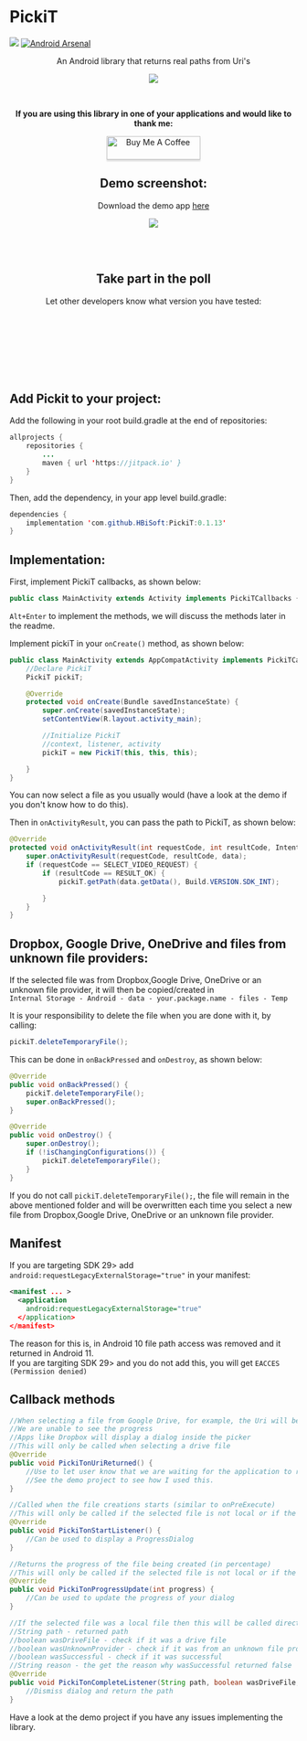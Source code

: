 # PickiT 
[![](https://jitpack.io/v/HBiSoft/PickiT.svg)](https://jitpack.io/#HBiSoft/PickiT)
[![Android Arsenal]( https://img.shields.io/badge/Android%20Arsenal-PickiT-green.svg?style=flat )]( https://android-arsenal.com/details/1/7890 )

<p align="center">An Android library that returns real paths from Uri's</p>

<p align="center"><img src="https://user-images.githubusercontent.com/35602540/63160498-37d88780-c01e-11e9-95f7-d6fac239f53b.png"></p>

</br>

**<p align="center">If you are using this library in one of your applications and would like to thank me:</p>**

<p align="center"><a href="https://www.buymeacoffee.com/HBiSoft" target="_blank" ><img src="https://www.buymeacoffee.com/assets/img/custom_images/orange_img.png" alt="Buy Me A Coffee" style="height: 41px !important;width: 164px !important;box-shadow: 0px 3px 2px 0px rgba(190, 190, 190, 0.5) !important;-webkit-box-shadow: 0px 3px 2px 0px rgba(190, 190, 190, 0.5) !important;" ></a></p>

<h2 align="center"><b>Demo screenshot:</b></h2>

<p align="center">Download the demo app  <a href="https://github.com/HBiSoft/PickiT/releases/download/0.1.12/PickiTDemo.apk"><nobr>here</nobr></a></p>

<p align="center"><img src="https://user-images.githubusercontent.com/35602540/63206870-1c708980-c0bd-11e9-96dc-374a8a434c0e.png"</p>

</br></br>

<h2 align="center"><b>Take part in the poll</b></h2>

<p align="center">Let other developers know what version you have tested:</p></br></br>

<p align="center"><a href="https://api.gh-polls.com/poll/01EEAANG18KCS6TPFC5YVWKQGW/Android%2011/vote"><img src="https://api.gh-polls.com/poll/01EEAANG18KCS6TPFC5YVWKQGW/Android%2011" alt=""></a></p>
<p align="center"><a href="https://api.gh-polls.com/poll/01EEAANG18KCS6TPFC5YVWKQGW/Android%2010/vote"><img src="https://api.gh-polls.com/poll/01EEAANG18KCS6TPFC5YVWKQGW/Android%2010" alt=""></a></p>
<p align="center"><a href="https://api.gh-polls.com/poll/01EEAANG18KCS6TPFC5YVWKQGW/Android%209%20and%20lower/vote"><img src="https://api.gh-polls.com/poll/01EEAANG18KCS6TPFC5YVWKQGW/Android%209%20and%20lower" alt=""></a></p>

</br>

Add Pickit to your project:
---

Add the following in your root build.gradle at the end of repositories:

```java
allprojects {
    repositories {
        ...
        maven { url 'https://jitpack.io' }
    }
}
```
    
Then, add the dependency, in your app level build.gradle:

```java
dependencies {
    implementation 'com.github.HBiSoft:PickiT:0.1.13'
}
```
    
Implementation:
---
    
First, implement PickiT callbacks, as shown below:

```java
public class MainActivity extends Activity implements PickiTCallbacks {
```

`Alt+Enter` to implement the methods, we will discuss the methods later in the readme.

Implement pickiT in your `onCreate()` method, as shown below:

```java
public class MainActivity extends AppCompatActivity implements PickiTCallbacks {
    //Declare PickiT
    PickiT pickiT;

    @Override
    protected void onCreate(Bundle savedInstanceState) {
        super.onCreate(savedInstanceState);
        setContentView(R.layout.activity_main);

        //Initialize PickiT
        //context, listener, activity
        pickiT = new PickiT(this, this, this);

    }
}
```
    
You can now select a file as you usually would (have a look at the demo if you don't know how to do this).

Then in `onActivityResult`, you can pass the path to PickiT, as shown below:

```java
@Override
protected void onActivityResult(int requestCode, int resultCode, Intent data) {
    super.onActivityResult(requestCode, resultCode, data);
    if (requestCode == SELECT_VIDEO_REQUEST) {
        if (resultCode == RESULT_OK) {
            pickiT.getPath(data.getData(), Build.VERSION.SDK_INT);

        }
    }
}
```

Dropbox, Google Drive, OneDrive and files from unknown file providers:
---
    
If the selected file was from Dropbox,Google Drive, OneDrive or an unknown file provider, it will then be copied/created in</br> 
`Internal Storage - Android - data - your.package.name - files - Temp`

It is your responsibility to delete the file when you are done with it, by calling:

```java
pickiT.deleteTemporaryFile();
```
This can be done in `onBackPressed` and `onDestroy`, as shown below:

```java
@Override
public void onBackPressed() {
    pickiT.deleteTemporaryFile();
    super.onBackPressed();
}

@Override
public void onDestroy() {
    super.onDestroy();
    if (!isChangingConfigurations()) {
        pickiT.deleteTemporaryFile();
    }
}
```

If you do not call `pickiT.deleteTemporaryFile();`, the file will remain in the above mentioned folder and will be overwritten each time you select a new file from Dropbox,Google Drive, OneDrive or an unknown file provider.

Manifest
---
If you are targeting SDK 29> add `android:requestLegacyExternalStorage="true"` in your manifest:
```xml
<manifest ... >
  <application 
    android:requestLegacyExternalStorage="true" 
  </application>
</manifest>
```
The reason for this is, in Android 10 file path access was removed and it returned in Android 11.
<br>If you are targiting SDK 29> and you do not add this, you will get `EACCES (Permission denied)`
    
Callback methods
---

```java
//When selecting a file from Google Drive, for example, the Uri will be returned before the file is available(if it has not yet been cached/downloaded).
//We are unable to see the progress
//Apps like Dropbox will display a dialog inside the picker
//This will only be called when selecting a drive file
@Override
public void PickiTonUriReturned() {
    //Use to let user know that we are waiting for the application to return the file
    //See the demo project to see how I used this.
}

//Called when the file creations starts (similar to onPreExecute)
//This will only be called if the selected file is not local or if the file is from an unknown file provider
@Override
public void PickiTonStartListener() {
    //Can be used to display a ProgressDialog
}

//Returns the progress of the file being created (in percentage)
//This will only be called if the selected file is not local or if the file is from an unknown file provider
@Override
public void PickiTonProgressUpdate(int progress) {
    //Can be used to update the progress of your dialog
}

//If the selected file was a local file then this will be called directly, returning the path as a String.
//String path - returned path
//boolean wasDriveFile - check if it was a drive file
//boolean wasUnknownProvider - check if it was from an unknown file provider
//boolean wasSuccessful - check if it was successful
//String reason - the get the reason why wasSuccessful returned false
@Override
public void PickiTonCompleteListener(String path, boolean wasDriveFile, boolean wasUnknownProvider, boolean wasSuccessful, String reason) {
    //Dismiss dialog and return the path
}
```
 
 Have a look at the demo project if you have any issues implementing the library.
